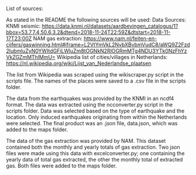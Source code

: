 <!-- Stan Helsloot, 10762388  -->
List of sources:

As stated in the README the following sources will be used:
Data Sources:
KNMI seismic: https://data.knmi.nl/datasets/aardbevingen_catalogus/1?bbox=53.7,7.4,50.6,3.2&dtend=2018-11-24T22:59Z&dtstart=2018-11-17T23:00Z
NAM gas extraction: https://www.nam.nl/feiten-en-cijfers/gaswinning.html#iframe=L2VtYmVkL2NvbXBvbmVudC8/aWQ9Z2Fzd2lubmluZyN0YWItdGFiLWluZm8tOGNkN2RlOGRmMTg4NDU3YTk0NzFhYzVkZGZmMThlMmU=
Wikipedia list of cities/villages in Netherlands: https://nl.wikipedia.org/wiki/Lijst_van_Nederlandse_plaatsen

The list from Wikipedia was scraped using the wikiscraper.py script in the
scripts file. The names of the places were saved to a .csv file in the scripts
folder.

The data from the earthquakes was provided by the KNMI in an ncdf4 format.
The data was extracted using the ncconverter.py script in the scripts folder.
Data was selected based on the type of earthquake and the location. Only induced
earthquakes originating from within the Netherlands were selected. The final
product was an .json file, data.json, which was added to the maps folder.

The data of the gas extraction was provided by NAM. This dataset contained
both the monthly and yearly totals of gas extraction. Two json
files were made using this data with excelconverter.py; one
containing the yearly data of total gas extracted, the other the
monthly total of extracted gas. Both files were added to the maps folder.
